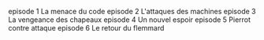 episode 1 La menace du code
episode 2 L'attaques des machines
episode 3 La vengeance des chapeaux
episode 4 Un nouvel espoir
episode 5 Pierrot contre attaque
episode 6 Le retour du flemmard